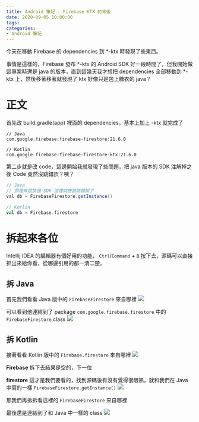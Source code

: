 ```yaml
---
title: Android 筆記 - Firebase KTX 的背後
date: 2020-09-05 10:00:00
tags:
categories:
- Android 筆記
---
```

今天在移動 Firebase 的 dependencies 到 *-ktx 時發現了些東西。
<!--more-->
事情是這樣的，Firebase 發布 *-ktx 的 Android SDK 好一段時間了，但我開始做這專案時還是 java 的版本，直到這幾天我才想把 dependencies 全部移動到 *-ktx 上，然後移著移著就發現了 ktx 好像只是包上糖衣的 java？

# 正文
首先改 build.gradle(app) 裡面的 dependencies，基本上加上 -ktx 就完成了
```
// Java
com.google.firebase:firebase-firestore:21.6.0

// Kotlin
com.google.firebase:firebase-firestore-ktx:21.6.0
```

第二步就是改 code，這邊開始我就發現了些問題，把 java 版本的 SDK 注解掉之後 Code 竟然沒跳錯誤？咦？
```java
// Java
// 照理來說換個 SDK 這裡就應該跳錯誤了
val db = FirebaseFirestore.getInstance()
```

```kotlin
// Kotlin
val db = Firebase.firestore
```

# 拆起來各位
Intellij IDEA 的編輯器有個好用的功能， `Ctrl`/`Command` + `B` 按下去，源碼可以直接抓出來給你看，從哪邊引用的都一清二楚。

## 拆 Java
首先我們看看 Java 版中的 `FirebaseFirestore` 來自哪裡
![](https://nmpsmw.bn.files.1drv.com/y4mg4WCDu6WF1YN9mnyjcOa6AiBih8nhtPfyLKp4aloZD-9jFokwyPVEKh3dlZqRZ6N5ba9xxLG0TV-YCORtktTMbWfjvV2G1Cmk7UPh9_4JgJ8X5FKQ2Om5Z75D4K4Go8YzP6H8RChT8RWX-GovSlf4yuSeQaiKjucz81I0NXfMDzfrKbDRgSXSczK2TKZXXH0XiXzKaXukzGpdiUgnsVArA)

可以看到他連結到了 package `com.google.firebase.firestore` 中的 `FirebaseFirestore` class
![](https://nm8ftq.bn.files.1drv.com/y4myU7ySzGPqYCM6qSct5E0nKnhoYDif4uwsAGsOl7Vw1WfUxZSXHzzmjyGKeo1Reyd7n9Q1nvp4v2LeG5-LGYzSzS9qArYE3atkxhVOJ_RvJfWvLSYTTTFir8Kl03AwfnpjqkIZp4UbI2sa4_08DZxDK6sDaPwhlyTBkethc5ivE0iN23NAXJlRp18ObfAsKeh6Uy3otkVQyj32LY78PS9bg)


## 拆 Kotlin
接著看看 Kotlin 版中的 `Firebase.firestore` 來自哪裡
![](https://nmq3vg.bn.files.1drv.com/y4m4D5wfGLxNubIJjwzkp5PmiimEIU6aogRbQufldE0qgdShnzONU9V5SNBN0Xbie4akFqqKYcJ3aybgdzzNbu8o8mBuT6XMcTOrVn1gVu_Nm8c5fjzsPit8_W13VTAYEqvdWYY1FVtEufgUrTDFCCB1PhaPDn2wSoxsabFZw844jnm_Rdqwujkf48cIxMvwV762uDRngH2qxWM_NOnwAk7ZA)

**Firebase**
拆下去結果是空的，下一位

**firestore**
這才是我們要看的，找到源碼後有沒有覺得很眼熟，就和我們在 Java 中寫的一樣
`FirebaseFirestore.getInstance()`
![](https://mqrcnq.bn.files.1drv.com/y4mMqUV2cTWrQufNzko3zgCNbbtbYfvPhEGwE6MOGgeK7g4_7x0nAstDTiBxqC5LwDxx4t5-BwQ8c2-TTaQggg0tks0zq_d1kPVu5j3_VC0Ty43RyF1FLti7T3E5viWDjCXysAFEHj-8wgjQmrW_-bJB2AIh7GifGczQKu0hXfEkjMljZ-ttM2UW6CekgB5apUybaNEsC89BfQ5CnZaAN636A)

那我們再拆拆看這裡的 `FirebaseFirestore` 來自哪裡

最後還是連結到了和 Java 中一樣的 class
![](https://nm8ftq.bn.files.1drv.com/y4myU7ySzGPqYCM6qSct5E0nKnhoYDif4uwsAGsOl7Vw1WfUxZSXHzzmjyGKeo1Reyd7n9Q1nvp4v2LeG5-LGYzSzS9qArYE3atkxhVOJ_RvJfWvLSYTTTFir8Kl03AwfnpjqkIZp4UbI2sa4_08DZxDK6sDaPwhlyTBkethc5ivE0iN23NAXJlRp18ObfAsKeh6Uy3otkVQyj32LY78PS9bg)